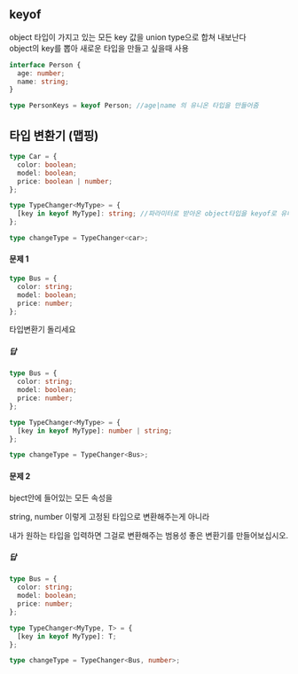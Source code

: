 ## keyof

object 타입이 가지고 있는 모든 key 값을 union type으로 합쳐 내보난다  
object의 key를 뽑아 새로운 타입을 만들고 싶을때 사용

```ts
interface Person {
  age: number;
  name: string;
}

type PersonKeys = keyof Person; //age|name 의 유니온 타입을 만들어줌
```

## 타입 변환기 (맵핑)

```ts
type Car = {
  color: boolean;
  model: boolean;
  price: boolean | number;
};

type TypeChanger<MyType> = {
  [key in keyof MyType]: string; //파라미터로 받아온 object타입을 keyof로 유니온 타입을 만든다 (color|model|price) 왼쪽의 key에 오른쪽 유니온 타입이 있으면 스트링으로 지정해 주세요
};

type changeType = TypeChanger<car>;
```

#### 문제 1

```ts
type Bus = {
  color: string;
  model: boolean;
  price: number;
};
```

타입변환기 돌리세요

##### 답

```ts
type Bus = {
  color: string;
  model: boolean;
  price: number;
};

type TypeChanger<MyType> = {
  [key in keyof MyType]: number | string;
};

type changeType = TypeChanger<Bus>;
```

#### 문제 2

bject안에 들어있는 모든 속성을

string, number 이렇게 고정된 타입으로 변환해주는게 아니라

내가 원하는 타입을 입력하면 그걸로 변환해주는 범용성 좋은 변환기를 만들어보십시오.

##### 답

```ts
type Bus = {
  color: string;
  model: boolean;
  price: number;
};

type TypeChanger<MyType, T> = {
  [key in keyof MyType]: T;
};

type changeType = TypeChanger<Bus, number>;
```

